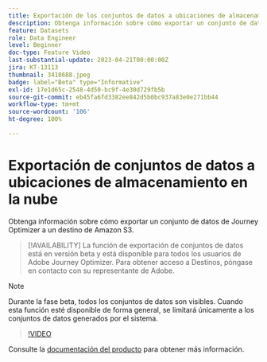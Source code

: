 ```yaml
---
title: Exportación de los conjuntos de datos a ubicaciones de almacenamiento en la nube (beta)
description: Obtenga información sobre cómo exportar un conjunto de datos de Journey Optimizer a un destino de Amazon S3.
feature: Datasets
role: Data Engineer
level: Beginner
doc-type: Feature Video
last-substantial-update: 2023-04-21T00:00:00Z
jira: KT-13113
thumbnail: 3418688.jpeg
badge: label="Beta" type="Informative"
exl-id: 17e1d65c-2548-4d50-bc9f-4e30d729fb5b
source-git-commit: eb45fa6fd3382ee842d5b0bc937a83e0e271bb44
workflow-type: tm+mt
source-wordcount: '106'
ht-degree: 100%

---
```


# Exportación de conjuntos de datos a ubicaciones de almacenamiento en la nube

Obtenga información sobre cómo exportar un conjunto de datos de Journey Optimizer a un destino de Amazon S3.

>[!AVAILABILITY]
>La función de exportación de conjuntos de datos está en versión beta y está disponible para todos los usuarios de Adobe Journey Optimizer. Para obtener acceso a Destinos, póngase en contacto con su representante de Adobe.

>[!NOTE]
>Durante la fase beta, todos los conjuntos de datos son visibles. Cuando esta función esté disponible de forma general, se limitará únicamente a los conjuntos de datos generados por el sistema.

>[!VIDEO](https://video.tv.adobe.com/v/3418688/?quality=12&learn=on)

Consulte la [documentación del producto](https://experienceleague.adobe.com/docs/journey-optimizer/using/data-management/datasets/export-datasets.html?lang=es) para obtener más información.
